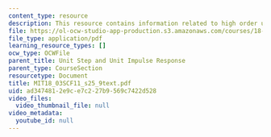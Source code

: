 ```yaml
---
content_type: resource
description: This resource contains information related to high order unit step response.
file: https://ol-ocw-studio-app-production.s3.amazonaws.com/courses/18-03sc-differential-equations-fall-2011/ad3474812e9ce7c227b9569c7422d528_MIT18_03SCF11_s25_9text.pdf
file_type: application/pdf
learning_resource_types: []
ocw_type: OCWFile
parent_title: Unit Step and Unit Impulse Response
parent_type: CourseSection
resourcetype: Document
title: MIT18_03SCF11_s25_9text.pdf
uid: ad347481-2e9c-e7c2-27b9-569c7422d528
video_files:
  video_thumbnail_file: null
video_metadata:
  youtube_id: null
---
```

